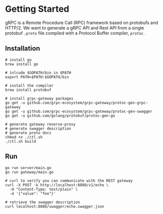 
# Getting Started

gRPC is a Remote Procedure Call (RPC) framework based on protobufs and HTTP/2. We want to generate a gRPC API and Rest API from a single protobuf `.proto` file compiled with a Protocol Buffer compiler, `protoc`.

## Installation
```
# install go
brew install go

# inlcude $GOPATH/bin in $PATH
export PATH=$PATH:$GOPATH/bin

# install the compiler
brew install protobuf

# install grpc-gateway packages
go get -u github.com/grpc-ecosystem/grpc-gateway/protoc-gen-grpc-gateway
go get -u github.com/grpc-ecosystem/grpc-gateway/protoc-gen-swagger
go get -u github.com/golang/protobuf/protoc-gen-go

# generate gateway reverse-proxy
# generate swagger description
# generate proto docs
chmod +x ./ctl.sh
./ctl.sh build
```

## Run

```
go run server/main.go
go run gateway/main.go

# curl to verify you can communicate with the REST gateway
curl -X POST -k http://localhost:8080/v1/echo \
  -H "Content-Type: text/plain" \
  -d '{"value": "foo"}'

# retrieve the swagger description
curl localhost:8080/swagger/echo.swagger.json
```
